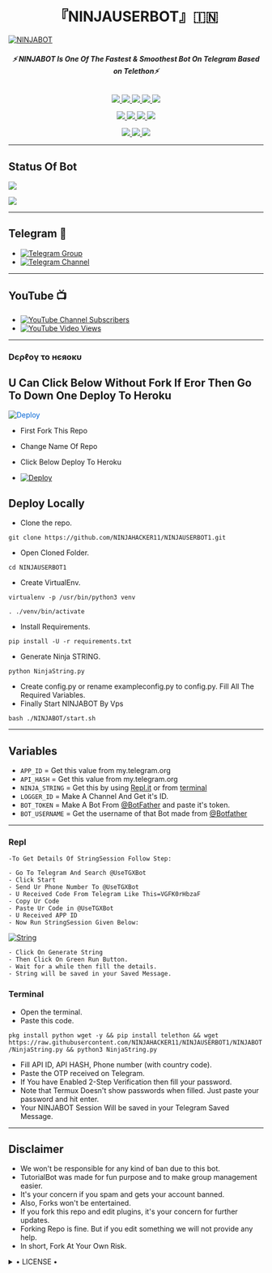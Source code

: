 <h1 align="center">
<b> 『NINJAUSERBOT』🇮🇳 </b>
</h1>

[![NINJABOT](https://te.legra.ph/file/1fef0a4acf69bfb85c511.jpg)](https://github.com/NINJAHACKER11/NINJAUSERBOT)

<h6 align="center">
  <b>⚡ NINJABOT Is One Of The Fastest & Smoothest Bot On Telegram Based on Telethon⚡</b>
</h6>

<p align="center">
<a href="https://github.com/NINJAHACKER11/NINJAUSERBOT" alt="GitHub closed issues"> <img src="https://img.shields.io/github/issues-closed-raw/NINJHACKER11/NINJAUSERBOT?style=flat&logo=github&color=success" /> </a>
<a href="https://github.com/NINJAHACKER11/NINJAUSERBOT/graphs/contributors" alt="GitHub contributors"> <img src="https://img.shields.io/github/contributors/NINJHACKER11/NINJAUSERBOT?style=flat&logo=github" /> </a>
<a href="https://github.com/NINJAHACKER11/NINJAUSERBOT/network/members" alt="GitHub forks"> <img src="https://img.shields.io/github/forks/NINJHACKER11/NINJAUSERBOT?label=Forks&logo=github" /> </a>
<a href="https://github.com/NINJAHACKER11/NINJAUSERBOT" alt="GitHub closed pull requests"> <img src="https://img.shields.io/github/issues-pr-closed-raw/NINJHACKER11/NINJAUSERBOT?color=success" /> </a>
<a href="https://github.com/NINJAHACKER11/NINJAUSERBOT" alt="GitHub issues"> <img src="https://img.shields.io/github/issues-raw/NINJHACKER11/NINJAUSERBOT?style=flat&logo=github&color=yellow" /> </a>
</p>
<p align="center">
<a href="https://www.python.org/" alt="made-with-python"> <img src="https://img.shields.io/badge/Made%20with-Python-1f425f.svg?style=flat&logo=python&color=blue" /> </a>
<a href="https://github.com/NINJAHACKER11/NINJAUSERBOT" alt="Docker!"> <img src="https://aleen42.github.io/badges/src/docker.svg" /> </a>
<a href="https://github.com/NINJAHACKER11/NINJAUSERBOT" alt="GitHub repo size"> <img src="https://img.shields.io/github/repo-size/NINJHACKER11/NINJAUSERBOT" /> </a>
<a href="https://github.com/NINJAHACKER11/NINJAUSERBOT/blob/master/LICENSE" alt="GPLv3 license"> <img src="https://img.shields.io/badge/License-GPLv3-blue.svg" /> </a>
</p>
<p align="center">
<a href="https://t.me/officialninjauserbot" alt="Telegram!"> <img src="https://aleen42.github.io/badges/src/telegram.svg" /> </a>
<a href="https://github.com/NINJAHACKER11/NINJAUSERBOT/graphs/commit-activity" alt="Maintenance"> <img src="https://img.shields.io/badge/Maintained%3F-yes-green.svg" /> </a>
<a href="https://makeapullrequest.com" alt="PRs Welcome"> <img src="https://img.shields.io/badge/PRs-welcome-brightgreen.svg?style=flat-square" /> </a>
</p>

------
## Status Of Bot 
<p align="left">
    <a href="https://github.com/NINJAHACKER11/NINJAUSERBOT/network/members"><img src="https://img.shields.io/github/forks/NINJHACKER11/NINJAUSERBOT?label=Forks&logoColor=Black&style=social"></a><p align="left"><a href="https://github.com/NINJAHACKER11/NINJAUSERBOT/stargazers"><img src="https://img.shields.io/github/stars/NINJHACKER11/NINJAUSERBOT?logoColor=Blue&style=social"></a><p align="left"><a href="https://github.com/NINJAHACKER11/NINJAUSERBOT"></a><p align="left"><a href="https://github.com/NINJAHACKER11/NINJAUSERBOT?"></a>

------
## Telegram 🏪
- [![Telegram Group](https://img.shields.io/badge/Telegram-Group-brightgreen)](https://t.me/officialninjauserbot)
- [![Telegram Channel](https://img.shields.io/badge/Telegram-Channel-brightgreen)](https://t.me/officialninjabotsupport)

------
## YouTube 📺
- [![YouTube Channel Subscribers](https://img.shields.io/youtube/channel/subscribers/UCvp8PY25PTRhFDZjLv3sVfg?style=social)](https://youtube.com/channel/UCvp8PY25PTRhFDZjLv3sVfg)
- [![YouTube Video Views](https://img.shields.io/youtube/views/9dQgdUJfk_k?label=Tutorial+•+Heroku+•&style=social)](https://youtu.be/9dQgdUJfk_k)

------------
<h3> Dєρℓογ το нєяοκυ </h3>

## U Can Click Below Without Fork If Eror Then Go To Down One Deploy To Heroku

<a href="https://heroku.com/deploy/" rel="nofollow" style="background-color: initial; box-sizing: border-box; color: #0366d6; text-decoration-line: none;"><img alt="Deploy" data-canonical-src="https://www.herokucdn.com/deploy/button.svg" src="https://camo.githubusercontent.com/83b0e95b38892b49184e07ad572c94c8038323fb/68747470733a2f2f7777772e6865726f6b7563646e2e636f6d2f6465706c6f792f627574746f6e2e737667" style="border-style: none; box-sizing: initial; max-width: 100%;" /></a></div>
</a>

- First Fork This Repo

- Change Name Of Repo

- Click Below Deploy To Heroku


- [![Deploy](https://telegra.ph/file/1ded5ead2f8cc5828897a.jpg)](https://heroku.com/deploy/)

## Deploy Locally

- Clone the repo. 

`git clone https://github.com/NINJAHACKER11/NINJAUSERBOT1.git`
- Open Cloned Folder.

`cd NINJAUSERBOT1`
- Create VirtualEnv.

`virtualenv -p /usr/bin/python3 venv`

`. ./venv/bin/activate`
- Install Requirements.

`pip install -U -r requirements.txt`
- Generate Ninja STRING.

`python NinjaString.py`
- Create config.py or rename exampleconfig.py to config.py. Fill All The Required Variables.
- Finally Start NINJABOT By Vps

`bash ./NINJABOT/start.sh`

---------

## Variables

- `APP_ID`  =  Get this value from my.telegram.org
- `API_HASH`  =  Get this value from my.telegram.org
- `NINJA_STRING`  =  Get this by using [Repl.it](#Repl) or from [terminal](#Terminal)
- `LOGGER_ID`  =  Make A Channel And Get it's ID.
- `BOT_TOKEN`  =  Make A Bot From [@BotFather](https://t.me/botfather) and paste it's token.
- `BOT_USERNAME`  =  Get the username of that Bot made from [@Botfather](https://t.me/botfather)

------
### Repl


    -To Get Details Of StringSession Follow Step: 

    - Go To Telegram And Search @UseTGXBot
    - Click Start
    - Send Ur Phone Number To @UseTGXBot
    - U Received Code From Telegram Like This=VGFK0rHbzaF
    - Copy Ur Code
    - Paste Ur Code in @UseTGXBot
    - U Received APP ID
    - Now Run StringSession Given Below:
   

[![String](https://te.legra.ph/file/2b94e5add96e8f73bb33b.jpg)](https://replit.com/@DARKDEVIL10/ninjauserbot#main.py) 

    - Click On Generate String
    - Then Click On Green Run Button.
    - Wait for a while then fill the details.
    - String will be saved in your Saved Message.


### Terminal
- Open the terminal.
- Paste this code.

`pkg install python wget -y && pip install telethon && wget https://raw.githubusercontent.com/NINJAHACKER11/NINJAUSERBOT1/NINJABOT/NinjaString.py && python3 NinjaString.py`
- Fill API ID, API HASH, Phone number (with country code).
- Paste the OTP received on Telegram.
- If You have Enabled 2-Step Verification then fill your password.
- Note that Termux Doesn't show passwords when filled. Just paste your password and hit enter.
- Your NINJABOT Session Will be saved in your Telegram Saved Message.


------
## Disclaimer
- We won't be responsible for any kind of ban due to this bot.
- TutorialBot was made for fun purpose and to make group management easier.
- It's your concern if you spam and gets your account banned.
- Also, Forks won't be entertained.
- If you fork this repo and edit plugins, it's your concern for further updates.
- Forking Repo is fine. But if you edit something we will not provide any help.
- In short, Fork At Your Own Risk.

<details>

  <summary> • LICENSE • </summary>

![](https://www.gnu.org/graphics/gplv3-or-later.png)

NINJAHACKER11

Poject [NINJABOT](https://github.com/NINJAHACKER11/NINJAUSERBOT) is free software: you can redistribute it and/or modify

it under the terms of the GNU General Public License as published by

the Free Software Foundation, either version 3 of the License, or

(at your option) any later version.

This program is distributed in the hope that it will be useful,

but WITHOUT ANY WARRANTY; without even the implied warranty of

MERCHANTABILITY or FITNESS FOR A PARTICULAR PURPOSE.  See the

GNU General Public License for more details.

You should have received a copy of the GNU General Public License

along with this program. If not, see <https://www.gnu.org/licenses/>.

</details>
